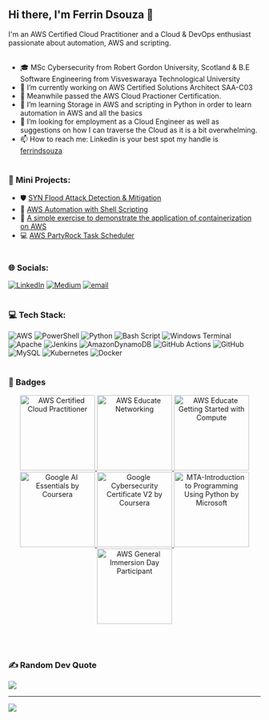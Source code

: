 ## Hi there, I'm Ferrin Dsouza 👋<br>
I'm an AWS Certified Cloud Practitioner and a Cloud & DevOps enthusiast passionate about automation, AWS and scripting.<br/><br/>

- 🎓 MSc Cybersecurity from Robert Gordon University, Scotland & B.E Software Engineering from Visveswaraya Technological University<br/>
- 🔭 I’m currently working on AWS Certified Solutions Architect SAA-C03 <br/>
- 🥇 Meanwhile passed the AWS Cloud Practioner Certification. <br/>
- 🌱 I’m learning Storage in AWS and scripting in Python in order to learn automation in AWS and all the basics<br/>
- 🤔 I’m looking for employment as a Cloud Engineer as well as suggestions on how I can traverse the Cloud as it is a bit overwhelming.<br/>
- 📫 How to reach me: Linkedin is your best spot my handle is [ferrindsouza](https://www.linkedin.com/in/ferrindsouza)<br/><br/>

### 📂 Mini Projects:
- 🛡️ [SYN Flood Attack Detection & Mitigation](https://github.com/ferrindsouza/SYN_Flood_Detection)<br/>  
- 🤖 [AWS Automation with Shell Scripting](https://github.com/ferrindsouza/Shell-Scripting-for-AWS) <br/> 
- 🐳 [A simple exercise to demonstrate the application of containerization on AWS](https://github.com/ferrindsouza/nginx-web-app)<br/>
- 💻 [AWS PartyRock Task Scheduler](https://github.com/ferrindsouza/PartyRock_TaskScheduler)<br/><br/>

### 🌐 Socials:
[![LinkedIn](https://img.shields.io/badge/LinkedIn-%230077B5.svg?logo=linkedin&logoColor=white)](https://linkedin.com/in/ferrindsouza) [![Medium](https://img.shields.io/badge/Medium-12100E?logo=medium&logoColor=white)](https://medium.com/@@ferrindsouza) [![email](https://img.shields.io/badge/Email-D14836?logo=gmail&logoColor=white)](mailto:ferrindsouza@gmail.com) <br/><br/>

### 💻 Tech Stack:
![AWS](https://img.shields.io/badge/AWS-%23FF9900.svg?style=for-the-badge&logo=amazon-aws&logoColor=white) ![PowerShell](https://img.shields.io/badge/PowerShell-%235391FE.svg?style=for-the-badge&logo=powershell&logoColor=white) ![Python](https://img.shields.io/badge/python-3670A0?style=for-the-badge&logo=python&logoColor=ffdd54) ![Bash Script](https://img.shields.io/badge/bash_script-%23121011.svg?style=for-the-badge&logo=gnu-bash&logoColor=white) ![Windows Terminal](https://img.shields.io/badge/Windows%20Terminal-%234D4D4D.svg?style=for-the-badge&logo=windows-terminal&logoColor=white) ![Apache](https://img.shields.io/badge/apache-%23D42029.svg?style=for-the-badge&logo=apache&logoColor=white) ![Jenkins](https://img.shields.io/badge/jenkins-%232C5263.svg?style=for-the-badge&logo=jenkins&logoColor=white) ![AmazonDynamoDB](https://img.shields.io/badge/Amazon%20DynamoDB-4053D6?style=for-the-badge&logo=Amazon%20DynamoDB&logoColor=white) ![GitHub Actions](https://img.shields.io/badge/github%20actions-%232671E5.svg?style=for-the-badge&logo=githubactions&logoColor=white) ![GitHub](https://img.shields.io/badge/github-%23121011.svg?style=for-the-badge&logo=github&logoColor=white) ![MySQL](https://img.shields.io/badge/mysql-4479A1.svg?style=for-the-badge&logo=mysql&logoColor=white) ![Kubernetes](https://img.shields.io/badge/kubernetes-%23326ce5.svg?style=for-the-badge&logo=kubernetes&logoColor=white) ![Docker](https://img.shields.io/badge/docker-%230db7ed.svg?style=for-the-badge&logo=docker&logoColor=white) <br/><br/>

### 🏅 Badges
<p align="center">
  <a href="https://www.credly.com/badges/d871030e-827c-4626-946d-6a5cbc340e93/public_url">
    <img src="https://images.credly.com/size/220x220/images/00634f82-b07f-4bbd-a6bb-53de397fc3a6/image.png" width="150" height="150" alt="AWS Certified Cloud Practitioner"/>
  </a>
  <a href="https://www.credly.com/badges/c2beda0f-943f-4743-ba95-54282f663398/public_url">
    <img src="https://images.credly.com/size/680x680/images/979e42e2-1d32-4d21-97ea-53d991ea50fb/image.png" width="150" height="150" alt="AWS Educate Networking"/>
  </a>
  <a href="https://www.credly.com/badges/f9a15adb-be81-40b4-b945-35be9977ed68/public_url">
    <img src="https://images.credly.com/size/680x680/images/9358115e-ead7-47c2-91e2-165b6a650a1b/image.png" width="150" height="150" alt="AWS Educate Getting Started with Compute"/>
  </a>
  <a href="https://www.credly.com/badges/a4e06b3d-4d7d-473d-8b47-93888b9fb080/public_url">
    <img src="https://images.credly.com/size/680x680/images/ea3eec65-ddad-4242-9c59-1defac0fa2d9/image.png" width="150" height="150" alt="Google AI Essentials by Coursera"/>
  </a>
  <a href="https://www.credly.com/badges/e15f3de9-3bd3-4107-a280-8f0f10ddb74c/public_url">
    <img src="https://images.credly.com/size/680x680/images/0bf0f2da-a699-4c82-82e2-56dcf1f2e1c7/image.png" width="150" height="150" alt="Google Cybersecurity Certificate V2 by Coursera"/>
  </a>
  <a href="https://www.credly.com/badges/fca7dc38-2d36-460c-8223-2cbf841f2748/public_url">
    <img src="https://images.credly.com/size/680x680/images/0f467dff-9212-4684-9f74-44da8879e625/MTA-Introduction_to_Programming_Using_Python.png" width="150" height="150" alt="MTA-Introduction to Programming Using Python by Microsoft"/>
  </a>
<a href="https://www.credly.com/badges/c6ad1d79-4c25-44cf-8231-cd309654225b/public_url">
    <img src="https://images.credly.com/size/220x220/images/52fa067b-fd7b-4083-bd36-b554cd134773/image.png" width="150" height="150" alt="AWS General Immersion Day Participant"/>
  </a>
</p>
<br/><br/>

### ✍️ Random Dev Quote
![](https://quotes-github-readme.vercel.app/api?type=horizontal&theme=tokyonight)

---
[![](https://visitcount.itsvg.in/api?id=ferrindsouza&icon=0&color=0)](https://visitcount.itsvg.in)

<!-- Proudly created with GPRM ( https://gprm.itsvg.in ) -->
